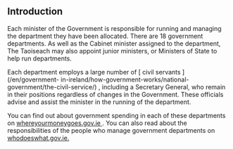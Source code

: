 ##  Introduction

Each minister of the Government is responsible for running and managing the
department they have been allocated. There are 18 government departments. As
well as the Cabinet minister assigned to the department, The Taoiseach may
also appoint junior ministers, or Ministers of State to help run departments.

Each department employs a large number of [ civil servants ](/en/government-
in-ireland/how-government-works/national-government/the-civil-service/) ,
including a Secretary General, who remain in their positions regardless of
changes in the Government. These officials advise and assist the minister in
the running of the department.

You can find out about government spending in each of these departments on [
whereyourmoneygoes.gov.ie ](http://www.whereyourmoneygoes.gov.ie/en/) . You
can also read about the responsibilities of the people who manage government
departments on [ whodoeswhat.gov.ie. ](https://whodoeswhat.gov.ie/)
